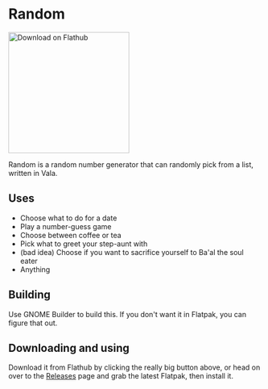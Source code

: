 # Random
<a href='https://flathub.org/apps/details/page.codeberg.foreverxml.Random'><img width='240' alt='Download on Flathub' src='https://flathub.org/assets/badges/flathub-badge-en.png'/></a>

Random is a random number generator that can randomly pick from a list, written in Vala.
## Uses
- Choose what to do for a date
- Play a number-guess game
- Choose between coffee or tea
- Pick what to greet your step-aunt with
- (bad idea) Choose if you want to sacrifice yourself to Ba'al the soul eater
- Anything
## Building
Use GNOME Builder to build this. If you don't want it in Flatpak, you can figure that out.
## Downloading and using
Download it from Flathub by clicking the really big button above, or head on over to the [Releases](https://codeberg.org/foreverxml/random/releases) page and grab the latest Flatpak, then install it.

